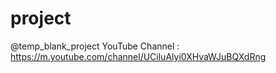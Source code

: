 # project
@temp_blank_project
YouTube Channel : 
https://m.youtube.com/channel/UCiluAlyi0XHvaWJuBQXdRng
